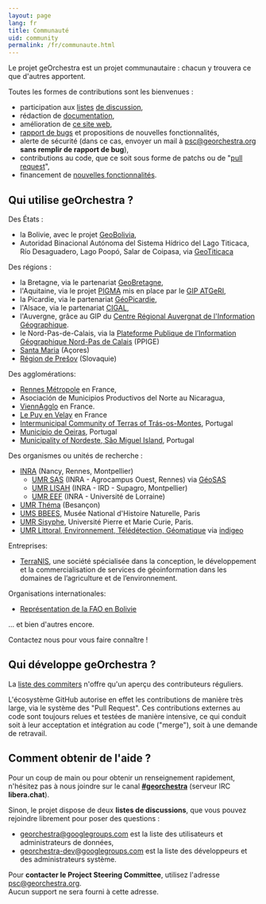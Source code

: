 ```yaml
---
layout: page
lang: fr
title: Communauté
uid: community
permalink: /fr/communaute.html
---
```


Le projet geOrchestra est un projet communautaire : chacun y trouvera ce que d'autres apportent.

Toutes les formes de contributions sont les bienvenues :

 * participation aux [listes](https://groups.google.com/group/georchestra?hl=fr) [de discussion](https://groups.google.com/group/georchestra-dev?hl=fr),
 * rédaction de [documentation](https://github.com/georchestra/georchestra/blob/master/README.md),
 * amélioration de [ce site web](https://github.com/georchestra/georchestra.github.io),
 * [rapport de bugs](https://github.com/georchestra/georchestra/issues) et propositions de nouvelles fonctionnalités,
 * alerte de sécurité (dans ce cas, envoyer un mail à <psc@georchestra.org> **sans remplir de rapport de bug**),
 * contributions au code, que ce soit sous forme de patchs ou de "[pull request](https://help.github.com/articles/creating-a-pull-request)",
 * financement de [nouvelles fonctionnalités](https://github.com/georchestra/georchestra/issues?direction=desc&labels=enhancement&page=1&sort=updated&state=open).


## Qui utilise geOrchestra ?


Des États :

 * la Bolivie, avec le projet [GeoBolivia](http://geo.gob.bo/),
 * Autoridad Binacional Autónoma del Sistema Hídrico del Lago Titicaca, Río Desaguadero, Lago Poopó, Salar de Coipasa, via [GeoTiticaca](http://geotiticaca.org)

Des régions :

 * la Bretagne, via le partenariat [GeoBretagne](https://geobretagne.fr),
 * l'Aquitaine, via le projet [PIGMA](https://www.pigma.org) mis en place par le [GIP ATGeRI](https://www.gipatgeri.fr/),
 * la Picardie, via le partenariat [GéoPicardie](http://www.geopicardie.fr/portail/),
 * l'Alsace, via le partenariat [CIGAL](http://www.cigalsace.org/portail/),
 * l'Auvergne, grâce au GIP du [Centre Régional Auvergnat de l'Information Géographique](https://craig.fr/).
 * le Nord-Pas-de-Calais, via la [Plateforme Publique de l’Information Géographique Nord-Pas de Calais](https://www.ppige-npdc.fr/) (PPIGE)
 * [Santa Maria](http://sigweb.cm-viladoporto.pt/home/) (Açores)
 * [Région de Prešov](https://geopresovregion.sk/) (Slovaquie)

Des agglomérations:

 * [Rennes Métropole](http://metropole.rennes.fr/) en France,
 * Asociación de Municipios Productivos del Norte au Nicaragua,
 * [ViennAgglo](http://www.paysviennois.fr/) en France.
 * [Le Puy en Velay](https://opendata.agglo-lepuyenvelay.fr/) en France
 * [Intermunicipal Community of Terras of Trás-os-Montes](https://ide.cim-ttm.pt/mapfishapp/), Portugal
 * [Município de Oeiras](https://oeiras30mais.municipia.pt/), Portugal
 * [Municipality of Nordeste, São Miguel Island](https://sigweb.cmnordeste.pt/m/index.html?wmc=pirus.wmc), Portugal

Des organismes ou unités de recherche :

 * [INRA](http://www.inra.fr/) (Nancy, Rennes, Montpellier)
   * [UMR SAS](http://www6.rennes.inra.fr/umrsas/) (INRA - Agrocampus Ouest, Rennes) via [GéoSAS](http://geowww.agrocampus-ouest.fr/web/)
   * <a href="https://www.umr-lisah.fr/" data-proofer-ignore>UMR LISAH</a> (INRA - IRD - Supagro, Montpellier)
   * [UMR EEF](https://www6.nancy.inra.fr/eef/) (INRA - Université de Lorraine)
 * [UMR Théma](http://thema.univ-fcomte.fr/) (Besançon)
 * [UMS BBEES](http://bbees.mnhn.fr/), Musée National d'Histoire Naturelle, Paris
 * [UMR Sisyphe](http://www.sisyphe.upmc.fr/), Université Pierre et Marie Curie, Paris.
 * [UMR Littoral, Environnement, Télédétection, Géomatique](https://letg.univ-nantes.fr/) via [indigeo](http://www.indigeo.fr/)

Entreprises:

 * [TerraNIS](http://terranis.fr/), une société spécialisée dans la conception, le développement et la commercialisation de services de géoinformation dans les domaines de l’agriculture et de l’environnement.

Organisations internationales:

 * [Représentation de la FAO en Bolivie](http://geofao.org.bo/)

... et bien d'autres encore.

Contactez nous pour vous faire connaître !


## Qui développe geOrchestra ?


La [liste des commiters](https://github.com/orgs/georchestra/people) n'offre qu'un aperçu des contributeurs réguliers.

L'écosystème GitHub autorise en effet les contributions de manière très large, via le système des "Pull Request".
Ces contributions externes au code sont toujours relues et testées de manière intensive, ce qui conduit soit à leur acceptation et intégration au code ("merge"), soit à une demande de retravail.



## Comment obtenir de l'aide ?


Pour un coup de main ou pour obtenir un renseignement rapidement, n'hésitez pas à nous joindre sur le canal **[#georchestra](https://kiwiirc.com/client/irc.libera.chat/georchestra)** (serveur IRC **libera.chat**).

Sinon, le projet dispose de deux **listes de discussions**, que vous pouvez rejoindre librement pour poser des questions :

 * [georchestra@googlegroups.com](https://groups.google.com/group/georchestra?hl=fr) est la liste des utilisateurs et administrateurs de données,
 * [georchestra-dev@googlegroups.com](https://groups.google.com/group/georchestra-dev?hl=fr) est la liste des développeurs et des administrateurs système.

Pour **contacter le Project Steering Committee**, utilisez l'adresse psc@georchestra.org.<br />
Aucun support ne sera fourni à cette adresse.
